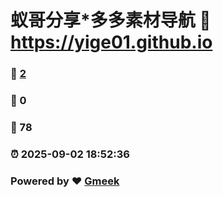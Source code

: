# 蚁哥分享*多多素材导航 :link: https://yige01.github.io 
### :page_facing_up: [2](https://yige01.github.io/tag.html) 
### :speech_balloon: 0 
### :hibiscus: 78 
### :alarm_clock: 2025-09-02 18:52:36 
### Powered by :heart: [Gmeek](https://github.com/Meekdai/Gmeek)
